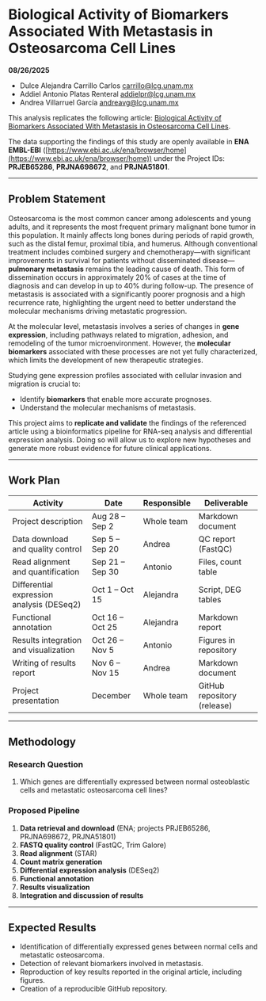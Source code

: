 # Biological Activity of Biomarkers Associated With Metastasis in Osteosarcoma Cell Lines

**08/26/2025**

- Dulce Alejandra Carrillo Carlos [carrillo@lcg.unam.mx](mailto:carrillo@lcg.unam.mx)  
- Addiel Antonio Platas Renteral [addielpr@lcg.unam.mx](mailto:addielpr@lcg.unam.mx)  
- Andrea Villarruel García [andreavg@lcg.unam.mx](mailto:andreavg@lcg.unam.mx)

This analysis replicates the following article: [Biological Activity of Biomarkers Associated With Metastasis in Osteosarcoma Cell Lines](https://doi.org/10.1002/cam4.70391).

The data supporting the findings of this study are openly available in **ENA EMBL-EBI** ([https://www.ebi.ac.uk/ena/browser/home](https://www.ebi.ac.uk/ena/browser/home)) under the Project IDs: **PRJEB65286**, **PRJNA698672**, and **PRJNA51801**.

-----

## Problem Statement

Osteosarcoma is the most common cancer among adolescents and young adults, and it represents the most frequent primary malignant bone tumor in this population. It mainly affects long bones during periods of rapid growth, such as the distal femur, proximal tibia, and humerus. Although conventional treatment includes combined surgery and chemotherapy—with significant improvements in survival for patients without disseminated disease—**pulmonary metastasis** remains the leading cause of death. This form of dissemination occurs in approximately 20% of cases at the time of diagnosis and can develop in up to 40% during follow-up. The presence of metastasis is associated with a significantly poorer prognosis and a high recurrence rate, highlighting the urgent need to better understand the molecular mechanisms driving metastatic progression.

At the molecular level, metastasis involves a series of changes in **gene expression**, including pathways related to migration, adhesion, and remodeling of the tumor microenvironment. However, the **molecular biomarkers** associated with these processes are not yet fully characterized, which limits the development of new therapeutic strategies.

Studying gene expression profiles associated with cellular invasion and migration is crucial to:

- Identify **biomarkers** that enable more accurate prognoses.
- Understand the molecular mechanisms of metastasis.

This project aims to **replicate and validate** the findings of the referenced article using a bioinformatics pipeline for RNA-seq analysis and differential expression analysis. Doing so will allow us to explore new hypotheses and generate more robust evidence for future clinical applications.

-----

## Work Plan

| Activity                                                                 | Date             | Responsible     | Deliverable                   |
| ------------------------------------------------------------------------ | ---------------- | --------------- | ----------------------------- |
| Project description                                                      | Aug 28 – Sep 2   | Whole team      | Markdown document             |
| Data download and quality control                                        | Sep 5 – Sep 20   | Andrea           | QC report (FastQC)            |
| Read alignment and quantification                                        | Sep 21 – Sep 30  | Antonio          | Files, count table            |
| Differential expression analysis (DESeq2)                                | Oct 1 – Oct 15   | Alejandra        | Script, DEG tables            |
| Functional annotation                                                    | Oct 16 – Oct 25  | Alejandra        | Markdown report               |
| Results integration and visualization                                    | Oct 26 – Nov 5   | Antonio          | Figures in repository         |
| Writing of results report                                                | Nov 6 – Nov 15   | Andrea           | Markdown document             |
| Project presentation                                                     | December         | Whole team      | GitHub repository (release)   |

-----

## Methodology

### Research Question

1. Which genes are differentially expressed between normal osteoblastic cells and metastatic osteosarcoma cell lines?

### Proposed Pipeline

1. **Data retrieval and download** (ENA; projects PRJEB65286, PRJNA698672, PRJNA51801)  
2. **FASTQ quality control** (FastQC, Trim Galore)  
3. **Read alignment** (STAR)  
4. **Count matrix generation**  
5. **Differential expression analysis** (DESeq2)  
6. **Functional annotation**  
7. **Results visualization**  
8. **Integration and discussion of results**  

-----

## Expected Results

- Identification of differentially expressed genes between normal cells and metastatic osteosarcoma.  
- Detection of relevant biomarkers involved in metastasis.  
- Reproduction of key results reported in the original article, including figures.  
- Creation of a reproducible GitHub repository.
